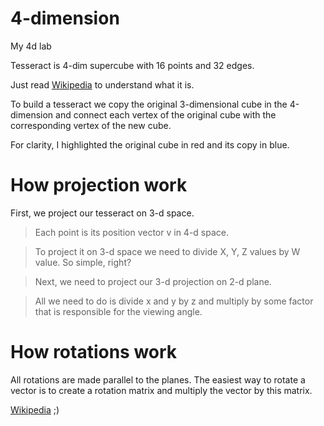 # 4-dimension
My 4d lab  

Tesseract is 4-dim supercube with 16 points and 32 edges.  

Just read [Wikipedia](https://en.wikipedia.org/wiki/Tesseract#2D_orthographic_projections) to understand what it is.  

To build a tesseract we copy the original 3-dimensional cube in the 4-dimension and connect each vertex of the original cube with the corresponding vertex of the new cube.  

For clarity, I highlighted the original cube in red and its copy in blue.  

# How projection work
First, we project our tesseract on 3-d space. 

>Each point is its position vector v in 4-d space.  

>To project it on 3-d space we need to divide X, Y, Z values by W value. So simple, right?  

>Next, we need to project our 3-d projection on 2-d plane.  

>All we need to do is divide x and y by z and multiply by some factor that is responsible for the viewing angle.  


# How rotations work

All rotations are made parallel to the planes. The easiest way to rotate a vector is to create a rotation matrix and multiply the vector by this matrix.

[Wikipedia](https://en.wikipedia.org/wiki/Rotation_matrix) ;)

